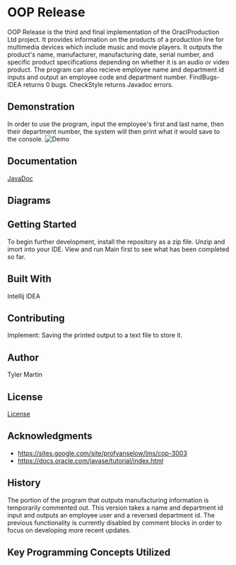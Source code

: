 # OOP Release
OOP Release is the third and final implementation of the OraclProduction Ltd project. It provides information on the products of a
production line for multimedia devices which include music and movie players. It outputs the product's name,
manufacturer, manufacturing date, serial number, and specific product specifications depending on whether it is an
audio or video product. The program can also recieve employee name and department id inputs and output an employee code and department number. FindBugs-IDEA returns 0 bugs. CheckStyle returns Javadoc errors. 

## Demonstration
In order to use the program, input the employee's first and last name, then their department number, the system will then print what it would save to the console.
![Demo](https://github.com/tamartin9013/OOPRelease/blob/master/src/Functionality.gif) 

## Documentation
[JavaDoc](https://tamartin9013.github.io/OOPRelease/JavaDoc/allclasses-frame.html)

## Diagrams


## Getting Started
To begin further development, install the repository as a zip file. Unzip and imort into your IDE. View and run Main first to see what has been completed so far.  

## Built With
Intellij IDEA

## Contributing
Implement: Saving the printed output to a text file to store it.

## Author
Tyler Martin

## License
[License](https://github.com/tamartin9013/OOPRelease/blob/master/LICENSE)

## Acknowledgments
* https://sites.google.com/site/profvanselow/lms/cop-3003
* https://docs.oracle.com/javase/tutorial/index.html

## History
The portion of the program that outputs manufacturing information is temporarily commented out. This version takes a name and department id input and outputs an employee user and a reversed department id. The previous functionality is currently disabled by comment blocks in order to focus on developing more recent updates. 

## Key Programming Concepts Utilized

